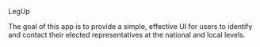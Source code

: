 LegUp

The goal of this app is to provide a simple, effective UI for users to identify and contact their elected representatives at the national and local levels.

